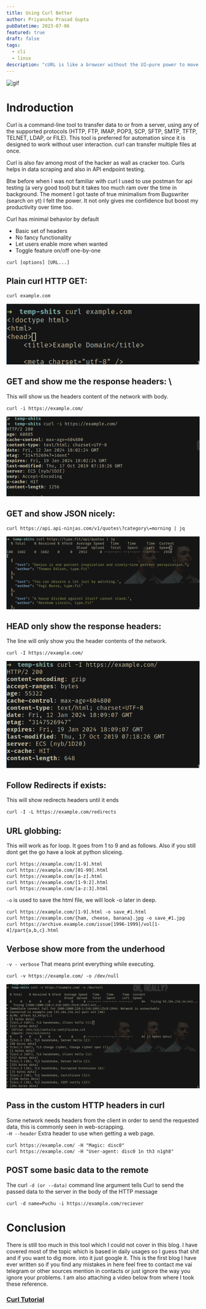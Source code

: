 ```yaml
---
title: Using Curl Better
author: Priyanshu Prasad Gupta
pubDatetime: 2023-07-06
featured: true
draft: false
tags:
  - cli
  - linux
description: "cURL is like a browser without the UI—pure power to move data to and from servers, a go-to tool for devs and sysadmins."
---
```



![gif](https://i.imgur.com/iwatVcO.gif)

# Indroduction
Curl is a command-line tool to transfer data to or from a server,
using any of the supported protocols (HTTP, FTP, IMAP, POP3, SCP, SFTP, SMTP, TFTP, TELNET, LDAP, or FILE).
This tool is preferred for automation since it is designed to work without user interaction.
curl can transfer multiple files at once.

Curl is also fav among most of the hacker as wall as cracker too.
Curls helps in data scraping and also in API endpoint testing.

Btw before when I was not familiar with curl I used to use postman for api testing (a very good tool)
but it takes too much ram over the time in background. The moment I got taste of true minimalism from Bugswriter (search on yt)
I felt the power. It not only gives me confidence but boost my productivity over time too.

Curl has minimal behavior by default
- Basic set of headers
- No fancy functionality
- Let users enable more when wanted
- Toggle feature on/off one-by-one

```fish
curl [options] [URL...]
```

## Plain curl HTTP GET:
```fish
curl example.com
```
![](one.png)

## GET and show me the response headers: \
This will show us the headers content of the network with body.
```fish
curl -i https://example.com/
```
![](two.png)

## GET and show JSON nicely:
```fish
curl https://api.api-ninjas.com/v1/quotes\?category\=morning | jq
```
![](three.png)

## HEAD only show the response headers:
The line will only show you the header contents of the network.
```fish
curl -I https://example.com/
```
![](four.png)

## Follow Redirects if exists:
This will show redirects headers until it ends
```fish
curl -I -L https://example.com/redirects
```

## URL globbing:

This will work as for loop. It goes from 1 to 9 and as follows. Also if you still dont get the
go have a look at python sliceing.
```fish
curl https://example.com/[1-9].html
curl https://example.com/[01-99].html
curl https://example.com/[a-z].html
curl https://example.com/[1-9:2].html
curl https://example.com/[a-z:3].html
```
```-o``` is used to save the html file, we will look -o later in deep.
```fish
curl https://example.com/[1-9].html -o save_#1.html
curl https://example.com/{ham, cheese, banana}.jpg -o save_#1.jpg
curl https://archive.example.com/issue[1996-1999]/vol[1-4]/part{a,b,c}.html
```

## Verbose show more from the underhood
```-v - verbose```
That means print everything while executing.
```fish
curl -v https://example.com/ -o /dev/null
```
![](five.png)

## Pass in the custom HTTP headers in curl
Some network needs headers from the client in order to send the requested data,
this is commonly seen in web-scrapping. \
```-H --header```  Extra header to use when getting a web page.
```fish
curl https://example.com/ -H "Magic: disc0"
curl https://example.com/ -H "User-agent: disc0 1n th3 n1gh8"
```

## POST some basic data to the remote
The curl ```-d (or --data)``` command line argument tells
Curl to send the passed data to the server in the body of the HTTP message
```fish
curl -d name=Puchu -i https://example.com/reciever
```

# Conclusion
There is still too much in this tool which I could not cover in this blog. I have covered most of
the topic which is based in daily usages so I guess that shit and if you want to dig more.
into it just google it.
This is the first blog I have ever written
so if you find any mistakes in here feel free to contact me vai telegram or other sources mention in contacts
or just ignore the way you ignore your problems. I am also attaching a video below from where I took these reference.

### [Curl Tutorial](https://youtube.com/watch?v=I6id1Y0YuNk) 
